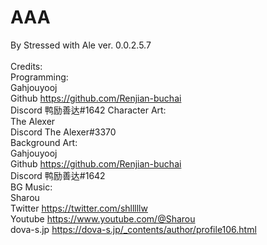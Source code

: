 # AAA
By Stressed with Ale
ver. 0.0.2.5.7 <br> <br> 
Credits: <br>
  Programming: <br> 
  Gahjouyooj <br> 
    Github https://github.com/Renjian-buchai <br> 
    Discord 鸭励善达#1642 
  Character Art: <br>
  The Alexer <br>
    Discord The Alexer#3370 <br>
  Background Art: <br>
  Gahjouyooj <br>
    Github https://github.com/Renjian-buchai <br>
    Discord 鸭励善达#1642 <br>
  BG Music: <br>
  Sharou <br>
    Twitter https://twitter.com/shlllllw <br>
    Youtube https://www.youtube.com/@Sharou <br>
    dova-s.jp https://dova-s.jp/_contents/author/profile106.html <br>
